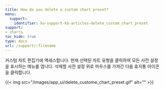 ```yaml
---
title: How do you delete a custom chart preset?
menu:
  support:
    identifier: ko-support-kb-articles-delete_custom_chart_preset
support:
- charts
toc_hide: true
type: docs
url: /support/:filename
---
```


커스텀 차트 편집기에 액세스합니다. 현재 선택된 차트 유형을 클릭하여 모든 사전 설정을 표시하는 메뉴를 엽니다. 삭제할 사전 설정 위로 마우스를 가져간 다음 휴지통 아이콘을 클릭합니다.

{{< img src="/images/app_ui/delete_custome_chart_preset.gif" alt="" >}}

